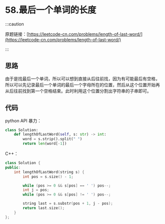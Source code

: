 # 58.最后一个单词的长度

:::caution

原题链接：[https://leetcode-cn.com/problems/length-of-last-word/](https://leetcode-cn.com/problems/length-of-last-word/)

:::

## 思路

由于是找最后一个单词，所以可以想到直接从后往前找，因为有可能最后有空格，所以可以先记录最后一个单词的最后一个字母所在的位置，然后从这个位置开始再从后往前找到第一个空格结束。此时利用这个位置分割出字符串的子串即可。

## 代码

python API 暴力：

```python
class Solution:
    def lengthOfLastWord(self, s: str) -> int:
        word = s.strip().split(" ")
        return len(word[-1])
```

C++：

```cpp
class Solution {
public:
    int lengthOfLastWord(string s) {
        int pos = s.size() - 1;

        while (pos >= 0 && s[pos] == ' ') pos--;  
        int j = pos;
        while (pos >= 0 && s[pos] != ' ') pos--;

        string last = s.substr(pos + 1, j - pos);
        return last.size();
    }
};
```

